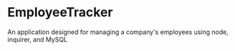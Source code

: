 # EmployeeTracker
An application designed for managing a company's employees using node, inquirer, and MySQL
